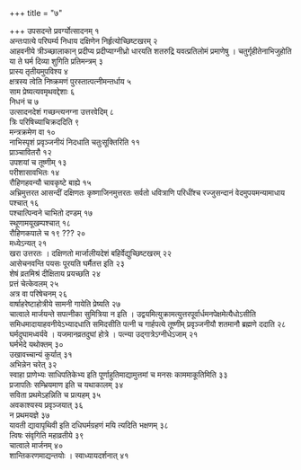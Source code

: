 +++
title = "७"

+++
उपसदन्ते प्रवर्ग्योत्सादनम् १  
अन्तःपात्ये परिघर्म्य निधाय दक्षिणेन निर्हृत्योच्छिष्टखरम् २  
आहवनीये त्रीञ्च्छालाकान् प्रदीप्य प्रदीप्याग्नीध्रो धारयति शतरुद्रि यवत्प्रतिलोमं प्रमाणेषु । चतुर्गृहीतेनाभिजुहोति या ते घर्म दिव्या शुगिति प्रतिमन्त्रम् ३  
प्रास्य तृतीयमुपविश्य ४  
क्षत्रस्य त्वेति निष्क्रमणं पुरस्तात्पत्नीमन्तर्धाय ५  
साम प्रेष्यत्यवमृथवद्देशाः ६  
निधनं च ७  
उत्सादनदेशं गच्छन्त्यनग्ना उत्तरवेदिम् ८  
त्रिः परिषिच्याचिक्रददिति ९  
मन्त्रक्रमेण वा १०  
नाभिस्पृशं प्रवृञ्जनीयं निदधाति चतुःसूक्तिरिति ११  
प्राञ्चावितरौ १२  
उपशयां च तूष्णीम् १३  
परीशासावभितः १४  
रौहिणहवन्यौ चावकृष्टे बाह्ये १५  
अभ्रिमुत्तरत आसन्दीं दक्षिणतः कृष्णाजिनमुत्तरतः सर्वतो धवित्राणि परिधींश्च रज्जुसन्दानं वेदमुपयमन्यामाधाय पश्चात् १६  
पश्चात्पिन्वने चाभितो दण्डम् १७  
स्थूणामयूखम्पश्चात् १८  
रौहिणकपाले च १९
??? २०  
मध्येऽन्यत् २१  
खरा उत्तरतः । दक्षिणतो मार्जालीयदेशं बहिर्वेद्युच्छिष्टखरम् २२  
आसेचनवन्ति पयसः पूरयति घर्मैतत्त इति २३  
शेषं व्रतमिश्रं दीक्षिताय प्रयच्छति २४  
प्रत्तं चेत्केवलम् २५  
अत्र वा परिषेचनम् २६  
वार्षाहरेष्टाहोत्रीये सामनी गायेति प्रेष्यति २७  
चात्वाले मार्जयन्ते सपत्नीका सुमित्रिया न इति । उद्वयमित्युक्रामत्युत्तरपूर्वार्धमनपेक्षमेत्यैधोऽसीति समिधमादायाहवनीयेऽभ्यादधाति समिदसीति पत्नी च गार्हपत्ये तूष्णीम् प्रवृञ्जनीयौ शतमानौ ब्रह्मणे ददाति २८  
घर्मदुघामध्वर्यवे । यजमानव्रतदुघां होत्रे । पत्न्या उद्गात्रेऽग्नीधेऽजाम् २१  
घर्मभेदे यथोक्तम् ३०  
उखावच्चान्यं कुर्यात् ३१  
अभिन्नेन चरेत् ३२  
स्वाहा प्राणेभ्यः साधिपतिकेभ्य इति पूर्णाहुतिमाद्यामुत्तमां च मनसः काममाकूतिमिति ३३  
प्रजापतिः सम्भ्रियमाण इति च यथाकालम् ३४  
सविता प्रथमेऽहन्निति च प्रत्यहम् ३५  
अवकाश्यस्य प्रवृञ्जयात् ३६  
न प्रथमयज्ञे ३७  
यावती द्यावापृथिवी इति दधिघर्मग्रहणं मयि त्यदिति भक्षणम् ३८  
त्विषः संवृगिति महाव्रतीये ३९  
चात्वाले मार्जनम् ४०  
शान्तिकरणमाद्यन्तयोः । स्वाध्यायदर्शनात् ४१  

